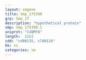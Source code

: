 ```yaml
---
layout: smgene
title: Smp_175390
grp: Smp_17
description: "hypothetical protein"
smp: Smp_175390.1
uniprot: "C4QMY8"
length:  2163
cdd: "cd00135, cl00116"
kk: ns
categories: sm
---
```

